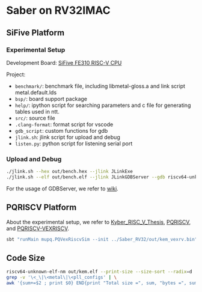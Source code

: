 # Saber on RV32IMAC

## SiFive Platform
### Experimental Setup

Development Board: [SiFive FE310 RISC-V CPU](https://www.sifive.com/boards/hifive1-rev-b)

Project:

* `benchmark/`: benchmark file, including libmetal-gloss.a and link script metal.default.lds
* `bsp/`: board support package
* `help/`: ipython script for searching parameters and c file for generating tables used in ntt.
* `src/`: source file
* `.clang-format`: format script for vscode
* `gdb_script`: custom functions for gdb
* `jlink.sh`: jlink script for upload and debug
* `listen.py`: python script for listening serial port

### Upload and Debug

```bash
./jlink.sh --hex out/bench.hex --jlink JLinkExe
./jlink.sh --elf out/bench.elf --jlink JLinkGDBServer --gdb riscv64-unknown-elf-gdb
```

For the usage of GDBServer, we refer to [wiki](https://wiki.segger.com/J-Link_GDB_Server).

## PQRISCV Platform

About the experimental setup, we refer to [Kyber_RISC_V_Thesis](https://github.com/denigreco/Kyber_RISC_V_Thesis), [PQRISCV](https://github.com/mupq/pqriscv), and [PQRISCV-VEXRISCV](https://github.com/mupq/pqriscv-vexriscv).

```bash
sbt "runMain mupq.PQVexRiscvSim --init ../Saber_RV32/out/kem_vexrv.bin"
```
## Code Size

```bash
riscv64-unknown-elf-nm out/kem.elf --print-size --size-sort --radix=d | \
grep -v '\<_\|\<metal\|\<pll_configs' | \
awk '{sum+=$2 ; print $0} END{print "Total size =", sum, "bytes =", sum/1024, "kB"}'
```